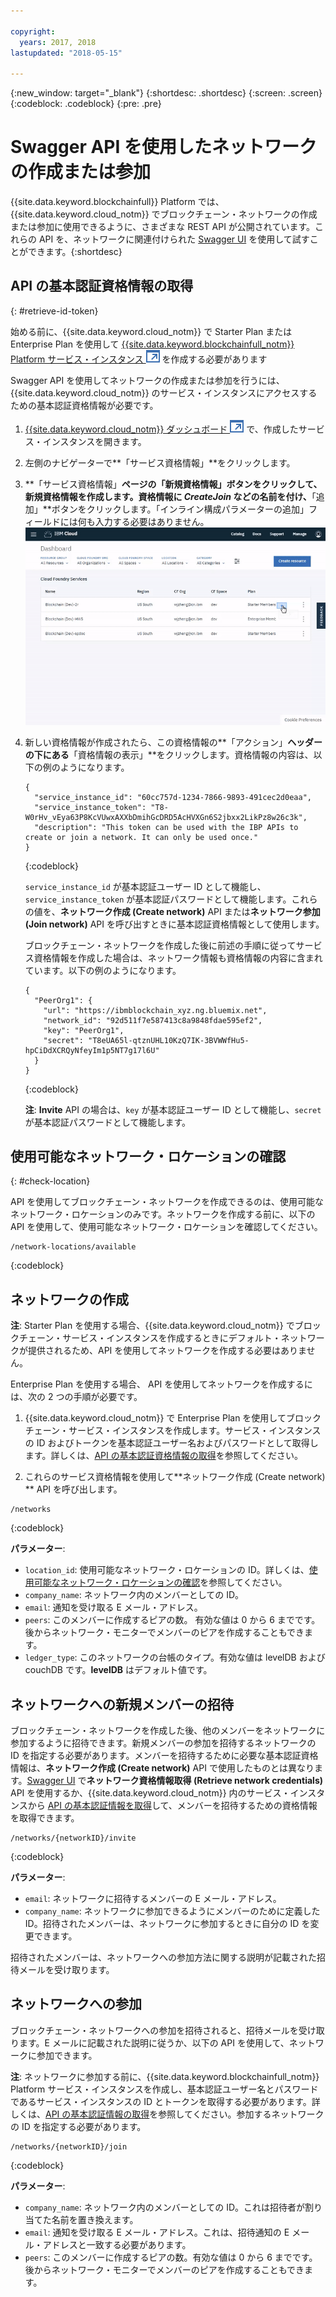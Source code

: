 ```yaml
---

copyright:
  years: 2017, 2018
lastupdated: "2018-05-15"

---
```


{:new_window: target="_blank"}
{:shortdesc: .shortdesc}
{:screen: .screen}
{:codeblock: .codeblock}
{:pre: .pre}

# Swagger API を使用したネットワークの作成または参加

{{site.data.keyword.blockchainfull}} Platform では、{{site.data.keyword.cloud_notm}} でブロックチェーン・ネットワークの作成または参加に使用できるように、さまざまな REST API が公開されています。これらの API を、ネットワークに関連付けられた [Swagger UI](swagger_apis.html) を使用して試すことができます。{:shortdesc}


## API の基本認証資格情報の取得
{: #retrieve-id-token}

始める前に、{{site.data.keyword.cloud_notm}} で Starter Plan または Enterprise Plan を使用して [{{site.data.keyword.blockchainfull_notm}} Platform サービス・インスタンス ![外部リンク・アイコン](../images/external_link.svg "外部リンク・アイコン")](https://console.bluemix.net/catalog/services/blockchain) を作成する必要があります

Swagger API を使用してネットワークの作成または参加を行うには、{{site.data.keyword.cloud_notm}} のサービス・インスタンスにアクセスするための基本認証資格情報が必要です。

1. [{{site.data.keyword.cloud_notm}} ダッシュボード ![外部リンク・アイコン](../images/external_link.svg "外部リンク・アイコン")](https://console.bluemix.net/dashboard/apps/) で、作成したサービス・インスタンスを開きます。
2. 左側のナビゲーターで**「サービス資格情報」**をクリックします。
3. **「サービス資格情報」**ページの「新規資格情報」ボタンをクリックして、新規資格情報を作成します。資格情報に *CreateJoin* などの名前を付け、**「追加」**ボタンをクリックします。「インライン構成パラメーターの追加」フィールドには何も入力する必要はありません。
![サービス資格情報の取得](../images/service_credentials.gif "サービス資格情報の取得")
4. 新しい資格情報が作成されたら、この資格情報の**「アクション」**ヘッダーの下にある**「資格情報の表示」**をクリックします。資格情報の内容は、以下の例のようになります。

    ```
    {
      "service_instance_id": "60cc757d-1234-7866-9893-491cec2d0eaa",
      "service_instance_token": "T8-W0rHv_vEya63P8KcVUwxAXXbDmihGcDRD5AcHVXGn6S2jbxx2LikPz8w26c3k",
      "description": "This token can be used with the IBP APIs to create or join a network. It can only be used once."
    }
    ```
    {:codeblock}

    `service_instance_id` が基本認証ユーザー ID として機能し、`service_instance_token` が基本認証パスワードとして機能します。これらの値を、**ネットワーク作成 (Create network)** API または**ネットワーク参加 (Join network)** API を呼び出すときに基本認証資格情報として使用します。

    ブロックチェーン・ネットワークを作成した後に前述の手順に従ってサービス資格情報を作成した場合は、ネットワーク情報も資格情報の内容に含まれています。以下の例のようになります。

    ```
    {
      "PeerOrg1": {
        "url": "https://ibmblockchain_xyz.ng.bluemix.net",
        "network_id": "92d511f7e587413c8a9848fdae595ef2",
        "key": "PeerOrg1",
        "secret": "T8eUA65l-qtznUHL10KzQ7IK-3BVWWfHu5-hpCiDdXCRQyNfeyIm1p5NT7g17l6U"
      }
    }
    ```
    {:codeblock}

    **注**: **Invite** API の場合は、`key` が基本認証ユーザー ID として機能し、`secret` が基本認証パスワードとして機能します。


## 使用可能なネットワーク・ロケーションの確認
{: #check-location}

API を使用してブロックチェーン・ネットワークを作成できるのは、使用可能なネットワーク・ロケーションのみです。ネットワークを作成する前に、以下の API を使用して、使用可能なネットワーク・ロケーションを確認してください。

```
/network-locations/available
```
{:codeblock}


## ネットワークの作成

**注**: Starter Plan を使用する場合、{{site.data.keyword.cloud_notm}} でブロックチェーン・サービス・インスタンスを作成するときにデフォルト・ネットワークが提供されるため、API を使用してネットワークを作成する必要はありません。

Enterprise Plan を使用する場合、 API を使用してネットワークを作成するには、次の 2 つの手順が必要です。

1. {{site.data.keyword.cloud_notm}} で Enterprise Plan を使用してブロックチェーン・サービス・インスタンスを作成します<!-- or Enterprise Plus Plan-->。サービス・インスタンスの ID およびトークンを基本認証ユーザー名およびパスワードとして取得します。詳しくは、[API の基本認証資格情報の取得](#retrieve-id-token)を参照してください。

2. これらのサービス資格情報を使用して**ネットワーク作成 (Create network) ** API を呼び出します。

```
/networks
```
{:codeblock}

**パラメーター**:
- `location_id`: 使用可能なネットワーク・ロケーションの ID。詳しくは、[使用可能なネットワーク・ロケーションの確認](check-location)を参照してください。
- `company_name`: ネットワーク内のメンバーとしての ID。
- `email`: 通知を受け取る E メール・アドレス。
- `peers`: このメンバーに作成するピアの数。 有効な値は 0 から 6 までです。 後からネットワーク・モニターでメンバーのピアを作成することもできます。
- `ledger_type`: このネットワークの台帳のタイプ。有効な値は levelDB および couchDB です。**levelDB** はデフォルト値です。


## ネットワークへの新規メンバーの招待

ブロックチェーン・ネットワークを作成した後、他のメンバーをネットワークに参加するように招待できます。新規メンバーの参加を招待するネットワークの ID を指定する必要があります。メンバーを招待するために必要な基本認証資格情報は、**ネットワーク作成 (Create network)** API で使用したものとは異なります。<!--In order to get the basic auth information you will need to follow the same steps in "Retrieving basic auth information for API". -->[Swagger UI](swagger_apis##retrieving-network-credentials) で**ネットワーク資格情報取得 (Retrieve network credentials)** API を使用するか、{{site.data.keyword.cloud_notm}} 内のサービス・インスタンスから [API の基本認証情報を取得](#retrieve-id-token)して、メンバーを招待するための資格情報を取得できます。

```
/networks/{networkID}/invite
```
{:codeblock}

**パラメーター**:
- `email`: ネットワークに招待するメンバーの E メール・アドレス。
- `company_name`: ネットワークに参加できるようにメンバーのために定義した ID。招待されたメンバーは、ネットワークに参加するときに自分の ID を変更できます。

招待されたメンバーは、ネットワークへの参加方法に関する説明が記載された招待メールを受け取ります。


## ネットワークへの参加

ブロックチェーン・ネットワークへの参加を招待されると、招待メールを受け取ります。E メールに記載された説明に従うか、以下の API を使用して、ネットワークに参加できます。

**注**: ネットワークに参加する前に、{{site.data.keyword.blockchainfull_notm}} Platform サービス・インスタンスを作成し、基本認証ユーザー名とパスワードであるサービス・インスタンスの ID とトークンを取得する必要があります。詳しくは、[API の基本認証情報の取得](#retrieve-id-token)を参照してください。参加するネットワークの ID を指定する必要があります。

```
/networks/{networkID}/join
```
{:codeblock}

**パラメーター**:
- `company_name`: ネットワーク内のメンバーとしての ID。これは招待者が割り当てた名前を置き換えます。
- `email`: 通知を受け取る E メール・アドレス。これは、招待通知の E メール・アドレスと一致する必要があります。
- `peers`: このメンバーに作成するピアの数。有効な値は 0 から 6 までです。後からネットワーク・モニターでメンバーのピアを作成することもできます。

